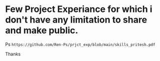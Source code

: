 # Few Project Experiance for which i don't have any limitation to share and make public.

Ps `https://github.com/Ren-Ps/prjct_exp/blob/main/skills_pritesh.pdf` 

Thanks
